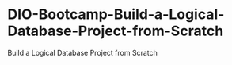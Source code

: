 # DIO-Bootcamp-Build-a-Logical-Database-Project-from-Scratch
Build a Logical Database Project from Scratch
